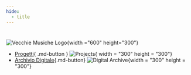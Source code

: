 ```yaml
---
hide:
  - title
---
```


# 

![Vecchie Musiche Logo](../images/VM_logo_large.jpeg){width ="600" height="300"}

<!--<img src="https://github.com/nicholascornia89/vecchiemusiche/blob/gh-pages/assets/images/VM_logo_large.jpeg?raw=true"> -->

<div class="grid cards" markdown>

- [Progetti](projects.md){ .md-button }
  ![Projects](../images/Projects.jpg){ width = "300" height = "300"}
- [Archivio Digitale](archive.md){.md-button}
  ![Digital Archive](../images/aura_soave.jpg){width = "300" height = "300"}

</div>
